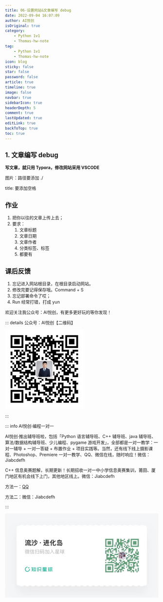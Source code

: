 ```yaml
---
title: 06-设置网站&文章编写 debug
date: 2022-09-04 16:07:09
author: AI悦创
isOriginal: true
category:
    - Python 1v1
    - Thomas-hw-note
tag:
    - Python 1v1
    - Thomas-hw-note
icon: blog
sticky: false
star: false
password: false
article: true
timeline: true
image: false
navbar: true
sidebarIcon: true
headerDepth: 5
comment: true
lastUpdated: true
editLink: true
backToTop: true
toc: true
---
```


## 1. 文章编写 debug

**写文章，就只用 Typora，修改网站采用 VSCODE**

图片：路径要添加 ./

title: 要添加空格





## 作业

1. 把你以往的文章上传上去；
1. 要求：
    1. 文章标题
    1. 文章日期
    1. 文章作者
    1. 分类标签、标签
    1. 都要有




## 课后反馈

1. 忘记进入网站根目录，在根目录启动网站。
1. 修改完要记得保存哦。Command + S
1. 忘记部署命令了哎；
1. Run 经常打错，打成 yun



欢迎关注我公众号：AI悦创，有更多更好玩的等你发现！

::: details 公众号：AI悦创【二维码】

![](/gzh.jpg)

:::

::: info AI悦创·编程一对一

AI悦创·推出辅导班啦，包括「Python 语言辅导班、C++ 辅导班、java 辅导班、算法/数据结构辅导班、少儿编程、pygame 游戏开发」，全部都是一对一教学：一对一辅导 + 一对一答疑 + 布置作业 + 项目实践等。当然，还有线下线上摄影课程、Photoshop、Premiere 一对一教学、QQ、微信在线，随时响应！微信：Jiabcdefh

C++ 信息奥赛题解，长期更新！长期招收一对一中小学信息奥赛集训，莆田、厦门地区有机会线下上门，其他地区线上。微信：Jiabcdefh

方法一：[QQ](http://wpa.qq.com/msgrd?v=3&uin=1432803776&site=qq&menu=yes)

方法二：微信：Jiabcdefh

:::

![](/zsxq.jpg)











